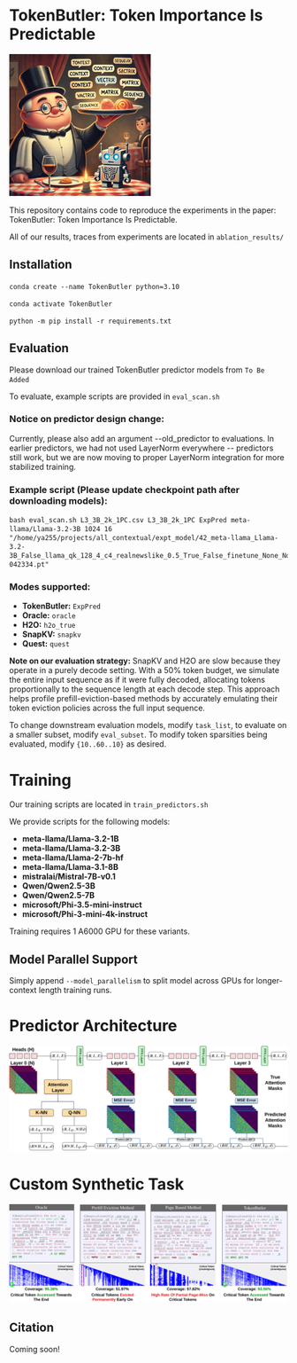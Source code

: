 # TokenButler: Token Importance Is Predictable


![TokenButler Logo](https://github.com/abdelfattah-lab/TokenButler/blob/main/tokenbutlerlogo.png)

This repository contains code to reproduce the experiments in the paper: TokenButler: Token Importance Is Predictable. 

All of our results, traces from experiments are located in `ablation_results/`


## Installation

`conda create --name TokenButler python=3.10`

`conda activate TokenButler`

`python -m pip install -r requirements.txt`

## Evaluation
Please download our trained TokenButler predictor models from `To Be Added`

To evaluate, example scripts are provided in `eval_scan.sh`

### Notice on predictor design change:
Currently, please also add an argument --old_predictor to evaluations.
In earlier predictors, we had not used LayerNorm everywhere -- predictors still work, but we are now moving to proper LayerNorm integration for more stabilized training.

### Example script (Please update checkpoint path after downloading models):
```
bash eval_scan.sh L3_3B_2k_1PC.csv L3_3B_2k_1PC ExpPred meta-llama/Llama-3.2-3B 1024 16 "/home/ya255/projects/all_contextual/expt_model/42_meta-llama_Llama-3.2-3B_False_llama_qk_128_4_c4_realnewslike_0.5_True_False_finetune_None_None_5000_False_False_1_False_False_False_False_4_8_2/0.001_16_None_False_1000_20_1024_fixed_40pc_ExpPred_AllContextual_Jan9_1000_4_2048_1024_1_28_4_16_4_MSE_False_False_L3_3B_2k_1PC.csv_L3_3B_2k_1PC_True_0.38571428571428584_20250111-042334.pt"
```

### Modes supported: 
- **TokenButler:** `ExpPred`
- **Oracle:** `oracle`
- **H2O:** `h2o_true`
- **SnapKV:** `snapkv`
- **Quest:** `quest`


**Note on our evaluation strategy:** SnapKV and H2O are slow because they operate in a purely decode setting. With a 50% token budget, we simulate the entire input sequence as if it were fully decoded, allocating tokens proportionally to the sequence length at each decode step. This approach helps profile prefill-eviction-based methods by accurately emulating their token eviction policies across the full input sequence.

To change downstream evaluation models, modify `task_list`, to evaluate on a smaller subset, modify `eval_subset`. To modify token sparsities being evaluated, modify `{10..60..10}` as desired.


# Training
Our training scripts are located in `train_predictors.sh`

We provide scripts for the following models:
- **meta-llama/Llama-3.2-1B**
- **meta-llama/Llama-3.2-3B**
- **meta-llama/Llama-2-7b-hf**
- **meta-llama/Llama-3.1-8B**
- **mistralai/Mistral-7B-v0.1**
- **Qwen/Qwen2.5-3B**
- **Qwen/Qwen2.5-7B**
- **microsoft/Phi-3.5-mini-instruct**
- **microsoft/Phi-3-mini-4k-instruct**

Training requires 1 A6000 GPU for these variants.

## Model Parallel Support

Simply append `--model_parallelism` to split model across GPUs for longer-context length training runs.

# Predictor Architecture

![Predictor Architecture](https://github.com/abdelfattah-lab/TokenButler/blob/main/mainfig.png)

# Custom Synthetic Task

![Custom Synthetic Task](https://github.com/abdelfattah-lab/TokenButler/blob/main/datasetfig.png)

## Citation


Coming soon!
